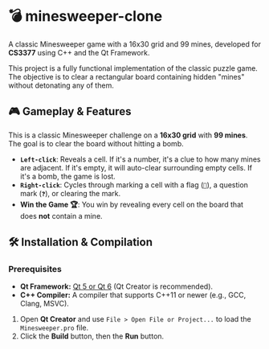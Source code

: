 # 💣 minesweeper-clone

A classic Minesweeper game with a 16x30 grid and 99 mines, developed for **CS3377** using C++ and the Qt Framework.

This project is a fully functional implementation of the classic puzzle game. The objective is to clear a rectangular board containing hidden "mines" without detonating any of them.


## 🎮 Gameplay & Features

This is a classic Minesweeper challenge on a **16x30 grid** with **99 mines**. The goal is to clear the board without hitting a bomb.

*   **`Left-click`**: Reveals a cell. If it's a number, it's a clue to how many mines are adjacent. If it's empty, it will auto-clear surrounding empty cells. If it's a bomb, the game is lost.
*   **`Right-click`**: Cycles through marking a cell with a flag (`🚩`), a question mark (`❓`), or clearing the mark.
*   **Win the Game 🏆**: You win by revealing every cell on the board that does **not** contain a mine.

## 🛠️ Installation & Compilation

### Prerequisites
*   **Qt Framework:** [Qt 5 or Qt 6](https://www.qt.io/download) (Qt Creator is recommended).
*   **C++ Compiler:** A compiler that supports C++11 or newer (e.g., GCC, Clang, MSVC).

1.  Open **Qt Creator** and use `File > Open File or Project...` to load the `Minesweeper.pro` file.
2.  Click the **Build** button, then the **Run** button.
